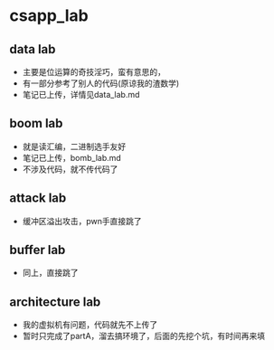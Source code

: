 # csapp_lab
## data lab
- 主要是位运算的奇技淫巧，蛮有意思的，
- 有一部分参考了别人的代码(原谅我的渣数学)
- 笔记已上传，详情见data_lab.md
## boom lab
- 就是读汇编，二进制选手友好
- 笔记已上传，bomb_lab.md
- 不涉及代码，就不传代码了
## attack lab
- 缓冲区溢出攻击，pwn手直接跳了
## buffer lab
- 同上，直接跳了
## architecture lab
- 我的虚拟机有问题，代码就先不上传了
- 暂时只完成了partA，溜去搞环境了，后面的先挖个坑，有时间再来填
